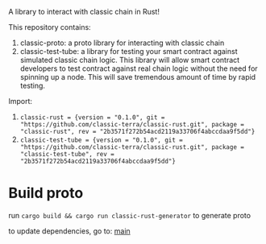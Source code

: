 A library to interact with classic chain in Rust!

This repository contains:
1. classic-proto: a proto library for interacting with classic chain
2. classic-test-tube: a library for testing your smart contract against simulated classic chain logic. This library will allow smart contract developers to test contract against real chain logic without the need for spinning up a node. This will save tremendous amount of time by rapid testing.

Import:
1. `classic-rust = {version = "0.1.0", git = "https://github.com/classic-terra/classic-rust.git", package = "classic-rust", rev = "2b3571f272b54acd2119a33706f4abccdaa9f5dd"}`
2. `classic-test-tube = {version = "0.1.0", git = "https://github.com/classic-terra/classic-rust.git", package = "classic-test-tube", rev = "2b3571f272b54acd2119a33706f4abccdaa9f5dd"}`

# Build proto
run `cargo build && cargo run classic-rust-generator` to generate proto

to update dependencies, go to: [main](src/main.rs)
